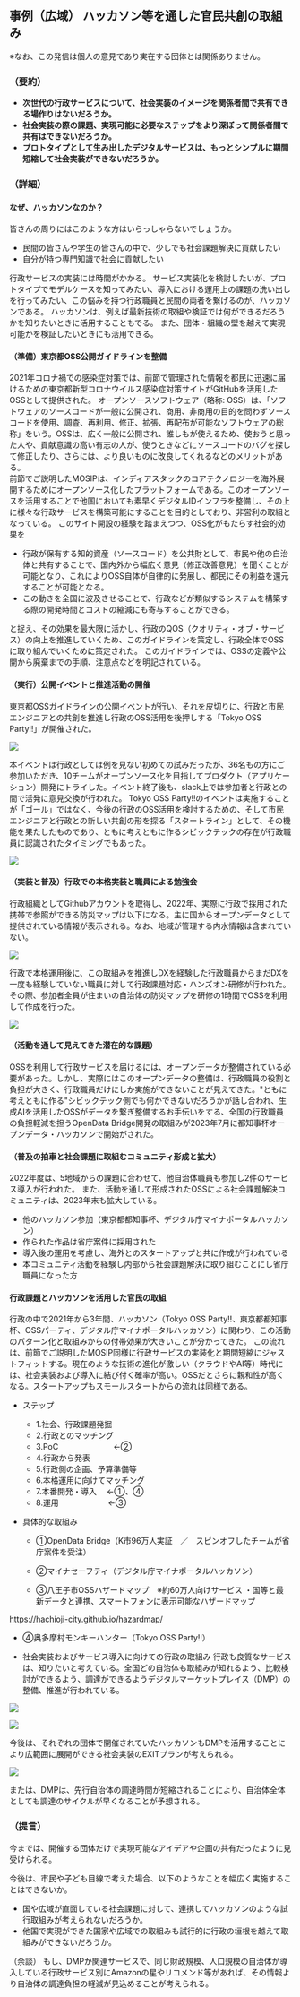 ## 事例（広域） ハッカソン等を通した官民共創の取組み

※なお、この発信は個人の意見であり実在する団体とは関係ありません。

### （要約）

- <B>次世代の行政サービスについて、社会実装のイメージを関係者間で共有できる場作りはないだろうか。</B>
- <B>社会実装の際の課題、実現可能に必要なステップをより深ぼって関係者間で共有はできないだろうか。</B>
- <B>プロトタイプとして生み出したデジタルサービスは、もっとシンプルに期間短縮して社会実装ができないだろうか。</B>


### （詳細）

#### なぜ、ハッカソンなのか？

皆さんの周りにはこのような方はいらっしゃらないでしょうか。

- 民間の皆さんや学生の皆さんの中で、少しでも社会課題解決に貢献したい
- 自分が持つ専門知識で社会に貢献したい

行政サービスの実装には時間がかかる。
サービス実装化を検討したいが、プロトタイプでモデルケースを知ってみたい、導入における運用上の課題の洗い出しを行ってみたい、この悩みを持つ行政職員と民間の両者を繋げるのが、ハッカソンである。
ハッカソンは、例えば最新技術の取組や検証では何ができるだろうかを知りたいときに活用することもでる。
また、団体・組織の壁を越えて実現可能かを検証したいときにも活用できる。

#### （準備）東京都OSS公開ガイドラインを整備

2021年コロナ禍での感染症対策では、前節で管理された情報を都民に迅速に届けるための東京都新型コロナウイルス感染症対策サイトがGitHubを活用したOSSとして提供された。
オープンソースソフトウェア（略称: OSS）は、「ソフトウェアのソースコードが一般に公開され、商用、非商用の目的を問わずソースコードを使用、調査、再利用、修正、拡張、再配布が可能なソフトウェアの総称」をいう。OSSは、広く一般に公開され、誰しもが使えるため、使おうと思った人や、貢献意識の高い有志の人が、使うときなどにソースコードのバグを探して修正したり、さらには、より良いものに改良してくれるなどのメリットがある。
<BR>前節でご説明したMOSIPは、インディアスタックのコアテクノロジーを海外展開するためにオープンソース化したプラットフォームである。このオープンソースを活用することで他国においても素早くデジタルIDインフラを整備し、その上に様々な行政サービスを構築可能にすることを目的としており、非営利の取組となっている。
このサイト開設の経験を踏まえつつ、OSS化がもたらす社会的効果を
- 行政が保有する知的資産（ソースコード）を公共財として、市民や他の自治体と共有することで、国内外から幅広く意見（修正改善意見）を聞くことが可能となり、これによりOSS自体が自律的に発展し、都民にその利益を還元することが可能となる。
- この動きを全国に波及させることで、行政などが類似するシステムを構築する際の開発時間とコストの縮減にも寄与することができる。

と捉え、その効果を最大限に活かし、行政のQOS（クオリティ・オブ・サービス）の向上を推進していくため、このガイドラインを策定し、行政全体でOSSに取り組んでいくために策定された。
このガイドラインでは、OSSの定義や公開から廃棄までの手順、注意点などを明記されている。

<div style="page-break-after: always;"></div>

#### （実行）公開イベントと推進活動の開催

東京都OSSガイドラインの公開イベントが行い、それを皮切りに、行政と市民エンジニアとの共創を推進し行政のOSS活用を後押しする「Tokyo OSS Party!!」が開催された。

![](../images/OSS01.png)

<div style="page-break-after: always;"></div>

本イベントは行政としては例を見ない初めての試みだったが、36名もの方にご参加いただき、10チームがオープンソース化を目指してプロダクト（アプリケーション）開発にトライした。イベント終了後も、slack上では参加者と行政との間で活発に意見交換が行われた。
Tokyo OSS Party!!のイベントは実施することが「ゴール」ではなく、今後の行政のOSS活用を検討するための、そして市民エンジニアと行政との新しい共創の形を探る「スタートライン」として、その機能を果たしたものであり、ともに考えともに作るシビックテックの存在が行政職員に認識されたタイミングでもあった。

![](../images/OSS02.png)

<div style="page-break-after: always;"></div>

#### （実装と普及）行政での本格実装と職員による勉強会

行政組織としてGithubアカウントを取得し、2022年、実際に行政で採用された携帯で参照ができる防災マップは以下になる。主に国からオープンデータとして提供されている情報が表示される。なお、地域が管理する内水情報は含まれていない。

![](../images/OSS03.png)

<div style="page-break-after: always;"></div>

行政で本格運用後に、この取組みを推進しDXを経験した行政職員からまだDXを一度も経験していない職員に対して行政課題対応・ハンズオン研修が行われた。その際、参加者全員が住まいの自治体の防災マップを研修の1時間でOSSを利用して作成を行った。

![](../images/OSS04.png)

<div style="page-break-after: always;"></div>

#### （活動を通して見えてきた潜在的な課題）

OSSを利用して行政サービスを届けるには、オープンデータが整備されている必要があった。しかし、実際にはこのオープンデータの整備は、行政職員の役割と負担が大きく、行政職員だけにしか実施ができないことが見えてきた。"ともに考えともに作る"シビックテック側でも何かできないだろうかが話し合われ、生成AIを活用したOSSがデータを繋ぎ整備するお手伝いをする、全国の行政職員の負担軽減を担うOpenData Bridge開発の取組みが2023年7月に都知事杯オープンデータ・ハッカソンで開始がされた。

#### （普及の拍車と社会課題に取組むコミュニティ形成と拡大）

2022年度は、5地域からの課題に合わせて、他自治体職員も参加し2件のサービス導入が行われた。
また、活動を通して形成されたOSSによる社会課題解決コミュニティは、2023年末も拡大している。
- 他のハッカソン参加（東京都都知事杯、デジタル庁マイナポータルハッカソン）
- 作られた作品は省庁案件に採用された
- 導入後の運用を考慮し、海外とのスタートアップと共に作成が行われている
- 本コミュニティ活動を経験し内部から社会課題解決に取り組むことにし省庁職員になった方

#### 行政課題とハッカソンを活用した官民の取組

行政の中で2021年から3年間、ハッカソン（Tokyo OSS Party!!、東京都都知事杯、OSSパーティ、デジタル庁マイナポータルハッカソン）に関わり、この活動のパターン化と取組みからの付帯効果が大きいことが分かってきた。
この流れは、前節でご説明したMOSIP同様に行政サービスの実装化と期間短縮にジャストフィットする。現在のような技術の進化が激しい（クラウドやAI等）時代には、社会実装および導入に結び付く確率が高い。OSSだとさらに親和性が高くなる。スタートアップもスモールスタートからの流れは同様である。

- ステップ
  - 1.社会、行政課題発掘
  - 2.行政とのマッチング
  - 3.PoC　　　　　　　←②
  - 4.行政から発表
  - 5.行政側の企画、予算準備等
  - 6.本格運用に向けてマッチング
  - 7.本番開発・導入 　←①、④
  - 8.運用　　　　　　 ←③

- 具体的な取組み

  - ①OpenData Bridge（K市96万人実証　／　スピンオフしたチームが省庁案件を受注）

  - ②マイナセーフティ（デジタル庁マイナポータルハッカソン）

  - ③八王子市OSSハザードマップ　※約60万人向けサービス
    ・国等と最新データと連携、スマートフォンに表示可能なハザードマップ

https://hachioji-city.github.io/hazardmap/

  - ④奥多摩村モンキーハンター（Tokyo OSS Party!!）

- 社会実装およびサービス導入に向けての行政の取組み
行政も良質なサービスは、知りたいと考えている。全国どの自治体も取組みが知れるよう、比較検討ができるよう、調達ができるようデジタルマーケットプレイス（DMP）の整備、推進が行われている。

<div style="page-break-after: always;"></div>

![](../images/sam01_DMP1.png)

<div style="page-break-after: always;"></div>

![](../images/sam01_DMP2.png)

<div style="page-break-after: always;"></div>

今後は、それぞれの団体で開催されていたハッカソンもDMPを活用することにより広範囲に展開ができる社会実装のEXITプランが考えられる。

![](../images/sam02_DMP0.png)

または、DMPは、先行自治体の調達時間が短縮されることにより、自治体全体としても調達のサイクルが早くなることが予想される。

<div style="page-break-after: always;"></div>

### （提言）

今までは、開催する団体だけで実現可能なアイデアや企画の共有だったように見受けられる。

今後は、市民や子ども目線で考えた場合、以下のようなことを幅広く実施することはできないか。

- 国や広域が直面している社会課題に対して、連携してハッカソンのような試行取組みが考えられないだろうか。
- 他国で実現ができた国家や広域での取組みも試行的に行政の垣根を越えて取組みができないだろうか。

（余談）
もし、DMPか関連サービスで、同じ財政規模、人口規模の自治体が導入している行政サービス別にAmazonの星やリコメンド等があれば、その情報より自治体の調達負担の軽減が見込めることが考えられる。
